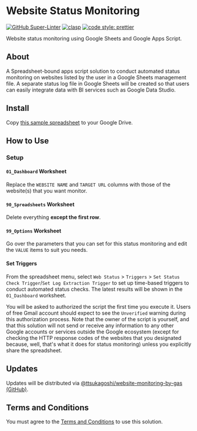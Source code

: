 # Website Status Monitoring

[![GitHub Super-Linter](https://github.com/ttsukagoshi/website-monitoring-by-gas/workflows/Lint%20Code%20Base/badge.svg)](https://github.com/marketplace/actions/super-linter) [![clasp](https://img.shields.io/badge/built%20with-clasp-4285f4.svg?style=flat-square)](https://github.com/google/clasp) [![code style: prettier](https://img.shields.io/badge/code_style-prettier-ff69b4.svg?style=flat-square)](https://github.com/prettier/prettier)

Website status monitoring using Google Sheets and Google Apps Script.

## About

A Spreadsheet-bound apps script solution to conduct automated status monitoring on websites listed by the user in a Google Sheets management file. A separate status log file in Google Sheets will be created so that users can easily integrate data with BI services such as Google Data Studio.

## Install

Copy [this sample spreadsheet](https://docs.google.com/spreadsheets/d/1JvO090VcgvF-WwciNnzRb1_nonKJC5QHN73h_CXS1Cw/edit#gid=0) to your Google Drive.

## How to Use

### Setup

#### `01_Dashboard` Worksheet

Replace the `WEBSITE NAME` and `TARGET URL` columns with those of the website(s) that you want monitor.

#### `90_Spreadsheets` Worksheet

Delete everything **except the first row**.

#### `99_Options` Worksheet

Go over the parameters that you can set for this status monitoring and edit the `VALUE` items to suit you needs.

#### Set Triggers

From the spreadsheet menu, select `Web Status` > `Triggers` > `Set Status Check Trigger`/`Set Log Extraction Trigger` to set up time-based triggers to conduct automated status checks. The latest results will be shown in the `01_Dashboard` worksheet.

You will be asked to authorized the script the first time you execute it. Users of free Gmail account should expect to see the `Unverified` warning during this authorization process. Note that the owner of the script is yourself, and that this solution will not send or receive any information to any other Google accounts or services outside the Google ecosystem (except for checking the HTTP response codes of the websites that you designated because, well, that's what it does for status monitoring) unless you explicitly share the spreadsheet.

## Updates

Updates will be distributed via [@ttsukagoshi/website-monitoring-by-gas (GitHub)](https://github.com/ttsukagoshi/website-monitoring-by-gas).

## Terms and Conditions

You must agree to the [Terms and Conditions](https://www.scriptable-assets.page/terms-and-conditions/) to use this solution.
